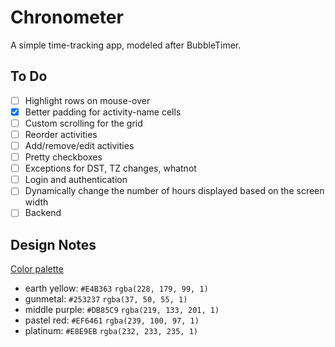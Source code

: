 # Chronometer

A simple time-tracking app, modeled after BubbleTimer.

## To Do

- [ ] Highlight rows on mouse-over
- [x] Better padding for activity-name cells
- [ ] Custom scrolling for the grid
- [ ] Reorder activities
- [ ] Add/remove/edit activities
- [ ] Pretty checkboxes
- [ ] Exceptions for DST, TZ changes, whatnot
- [ ] Login and authentication
- [ ] Dynamically change the number of hours displayed based on the screen width
- [ ] Backend

## Design Notes

[Color palette][1]

[1]: https://coolors.co/db85c9-253237-ef6461-e4b363-e8e9eb

- earth yellow: `#E4B363` `rgba(228, 179, 99, 1)`
- gunmetal: `#253237` `rgba(37, 50, 55, 1)`
- middle purple: `#DB85C9` `rgba(219, 133, 201, 1)`
- pastel red: `#EF6461` `rgba(239, 100, 97, 1)`
- platinum: `#E8E9EB` `rgba(232, 233, 235, 1)`
